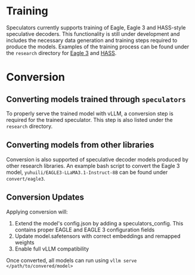 # Training

Speculators currently supports training of Eagle, Eagle 3 and HASS-style speculative decoders. This functionality is still under development and includes the necessary data generation and training steps required to produce the models. Examples of the training process can be found under the `research` directory for [Eagle 3](https://github.com/neuralmagic/speculators/blob/main/research/eagle3/README.md) and [HASS](https://github.com/neuralmagic/speculators/blob/main/research/hass/README.md).

# Conversion

## Converting models trained through `speculators`

To properly serve the trained model with vLLM, a conversion step is required for the trained speculator. This step is also listed under the `research` directory.

## Converting models from other libraries

Conversion is also supported of speculative decoder models produced by other research libraries. An example bash script to convert the Eagle 3 model, `yuhuili/EAGLE3-LLaMA3.1-Instruct-8B` can be found under `convert/eagle3`.

## Conversion Updates
Applying conversion will:

1. Extend the model's config.json by adding a speculators_config. This contains proper EAGLE and EAGLE 3 configuration fields
2. Update model.safetensors  with correct embeddings and remapped weights
3. Enable full vLLM compatibility

Once converted, all models can run using `vllm serve </path/to/convered/model>`
